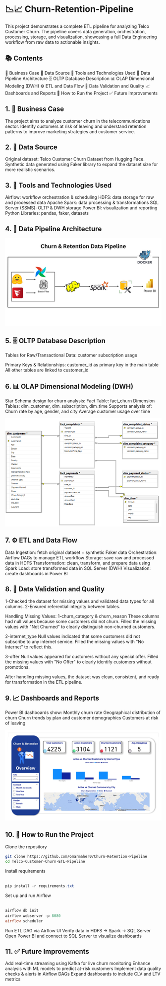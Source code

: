 # 📉📈 Churn-Retention-Pipeline
This project demonstrates a complete ETL pipeline for analyzing Telco Customer Churn.
The pipeline covers data generation, orchestration, processing, storage, and visualization, showcasing a full Data Engineering workflow from raw data to actionable insights.

## 📚 Contents

📌 Business Case
📁 Data Source
🧰 Tools and Technologies Used
🧱 Data Pipeline Architecture
🗄️ OLTP Database Description
📊 OLAP Dimensional Modeling (DWH)
⚙️ ETL and Data Flow
🧪 Data Validation and Quality
📈 Dashboards and Reports
🚀 How to Run the Project
✅ Future Improvements

## 1. 📌 Business Case

The project aims to analyze customer churn in the telecommunications sector.
Identify customers at risk of leaving and understand retention patterns to improve marketing strategies and customer service.

## 2. 📁 Data Source

Original dataset: Telco Customer Churn Dataset
 from Hugging Face.
Synthetic data generated using Faker library to expand the dataset size for more realistic scenarios.

## 3. 🧰 Tools and Technologies Used

Airflow: workflow orchestration & scheduling
HDFS: data storage for raw and processed data
Apache Spark: data processing & transformations
SQL Server (SSMS): OLTP & DWH storage
Power BI: visualization and reporting
Python Libraries: pandas, faker, datasets

## 4. 🧱 Data Pipeline Architecture


!['Data Pipeline Architecture.png'](./Images/Pipeline.jpg)

## 5. 🗄️ OLTP Database Description
Tables for Raw/Transactional Data:
customer
subscription
usage

Primary Keys & Relationships:
customer_id as primary key in the main table
All other tables are linked to customer_id

## 6. 📊 OLAP Dimensional Modeling (DWH)

Star Schema design for churn analysis:
Fact Table: fact_churn
Dimension Tables: dim_customer, dim_subscription, dim_time
Supports analysis of:
Churn rate by age, gender, and city
Average customer usage over time

!['DWH Architecture'](./Images/Churn_DWH_Diagram.png)


## 7. ⚙️ ETL and Data Flow

Data Ingestion: fetch original dataset + synthetic Faker data
Orchestration: Airflow DAGs to manage ETL workflow
Storage: save raw and processed data in HDFS
Transformation: clean, transform, and prepare data using Spark
Load: store transformed data in SQL Server (DWH)
Visualization: create dashboards in Power BI

## 8. 🧪 Data Validation and Quality

1-Checked the dataset for missing values and validated data types for all columns.
2-Ensured referential integrity between tables.

Handling Missing Values:
1-churn_category & churn_reason
These columns had null values because some customers did not churn.
Filled the missing values with "Not Churned" to clearly distinguish non-churned customers.

2-internet_type
Null values indicated that some customers did not subscribe to any internet service.
Filled the missing values with "No Internet" to reflect this.

3-offer
Null values appeared for customers without any special offer.
Filled the missing values with "No Offer" to clearly identify customers without promotions.

After handling missing values, the dataset was clean, consistent, and ready for transformation in the ETL pipeline.

## 9. 📈 Dashboards and Reports

Power BI dashboards show:
Monthly churn rate
Geographical distribution of churn
Churn trends by plan and customer demographics
Customers at risk of leaving

!['Dashboard'](./Images/Dashboard.jpg)


## 10. 🚀 How to Run the Project

Clone the repository
```bash
git clone https://github.com/omarmaher0/Churn-Retention-Pipeline
cd Telco-Customer-Churn-ETL-Pipeline
```

Install requirements
```powershell

pip install -r requirements.txt
```

Set up and run Airflow
```powershell

airflow db init
airflow webserver -p 8080
airflow scheduler
```

Run ETL DAG via Airflow UI
Verify data in HDFS → Spark → SQL Server
Open Power BI and connect to SQL Server to visualize dashboards

## 11. ✅ Future Improvements

Add real-time streaming using Kafka for live churn monitoring
Enhance analysis with ML models to predict at-risk customers
Implement data quality checks & alerts in Airflow DAGs
Expand dashboards to include CLV and LTV metrics
